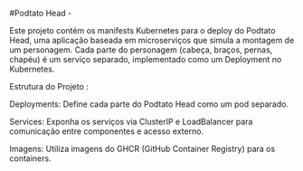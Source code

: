 #Podtato Head -  

Este projeto contém os manifests Kubernetes para o deploy do Podtato Head, uma aplicação baseada em microserviços que simula a montagem de um personagem. 
Cada parte do personagem (cabeça, braços, pernas, chapéu) é um serviço separado, implementado como um Deployment no Kubernetes.

Estrutura do Projeto :

Deployments: Define cada parte do Podtato Head como um pod separado.

Services: Exponha os serviços via ClusterIP e LoadBalancer para comunicação entre componentes e acesso externo.

Imagens: Utiliza imagens do GHCR (GitHub Container Registry) para os containers.
